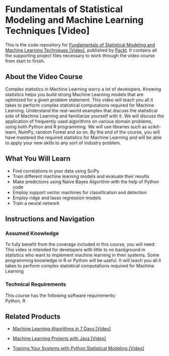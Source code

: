 # Fundamentals of Statistical Modeling and Machine Learning Techniques [Video]
This is the code repository for [Fundamentals of Statistical Modeling and Machine Learning Techniques [Video]](https://www.packtpub.com/big-data-and-business-intelligence/fundamentals-statistical-modeling-and-machine-learning-techniques?utm_source=github&utm_medium=repository&utm_campaign=9781788833981), published by [Packt](https://www.packtpub.com/?utm_source=github). It contains all the supporting project files necessary to work through the video course from start to finish.
## About the Video Course
Complex statistics in Machine Learning worry a lot of developers. Knowing statistics helps you build strong Machine Learning models that are optimized for a given problem statement. This video will teach you all it takes to perform complex statistical computations required for Machine Learning. Understand the real-world examples that discuss the statistical side of Machine Learning and familiarize yourself with it. We will discuss the application of frequently used algorithms on various domain problems, using both Python and R programming. We will use libraries such as scikit-learn, NumPy, random Forest and so on. By the end of the course, you will have mastered the required statistics for Machine Learning and will be able to apply your new skills to any sort of industry problem.

<H2>What You Will Learn</H2>
<DIV class=book-info-will-learn-text>
<UL>
<LI>Find correlations in your data using SciPy 
<LI>Train different machine learning models and evaluate their results 
<LI>Make predictions using Naïve Bayes Algorithm with the help of Python code 
<LI>Employ support vector machines for classification and detection 
<LI>Employ ridge and lasso regression models 
<LI>Train a neural network </LI></UL></DIV>

## Instructions and Navigation
### Assumed Knowledge
To fully benefit from the coverage included in this course, you will need:<br/>
This video is intended for developers with little to no background in statistics who want to implement machine learning in their systems. Some programming knowledge in R or Python will be useful. It will teach you all it takes to perform complex statistical computations required for Machine Learning
### Technical Requirements
This course has the following software requirements:<br/>
Python, R

## Related Products
* [Machine Learning Algorithms in 7 Days [Video]](https://www.packtpub.com/big-data-and-business-intelligence/machine-learning-algorithms-7-days-video?utm_source=github&utm_medium=repository&utm_campaign=9781789800289)

* [Machine Learning Projects with Java [Video]](https://www.packtpub.com/big-data-and-business-intelligence/machine-learning-projects-java-video?utm_source=github&utm_medium=repository&utm_campaign=9781789612455)

* [Training Your Systems with Python Statistical Modeling [Video]](https://www.packtpub.com/big-data-and-business-intelligence/training-your-systems-python-statistical-modeling-video?utm_source=github&utm_medium=repository&utm_campaign=9781788293402)

